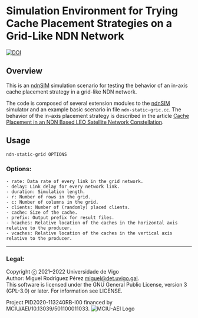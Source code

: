 Simulation Environment for Trying Cache Placement Strategies on a Grid-Like NDN Network
===

[![DOI](https://zenodo.org/badge/503401611.svg)](https://zenodo.org/doi/10.5281/zenodo.10912635)


Overview
---
This is an [ndnSIM][ndnSIM] simulation scenario for testing the behavior of an in-axis cache placement strategy in a grid-like NDN network.

The code is composed of several extension modules to the [ndnSIM] simulator and
an example basic scenario in file `ndn-static-gric.cc`. The behavior of the
in-axis placement strategy is described in the article [Cache Placement in an
NDN Based LEO Satellite Network
Constellation](https://doi.org/10.1109/TAES.2022.3227530).

Usage
---

    ndn-static-grid OPTIONS

### Options:

    - rate: Data rate of every link in the grid network.
    - delay: Link delay for every network link.
    - duration: Simulation length.
    - r: Number of rows in the grid.
    - c: Number of columns in the grid.
    - clients: Number of (randomly) placed clients.
    - cache: Size of the cache.
    - prefix: Output prefix for result files.
    - hcaches: Relative location of the caches in the horizontal axis relative to the producer.
    - vcaches: Relative location of the caches in the vertical axis relative to the producer.

---
### Legal:
Copyright ⓒ 2021–2022 Universidade de Vigo<br>
Author: Miguel Rodríguez Pérez <miguel@det.uvigo.gal>.<br>
This software is licensed under the GNU General Public License, version 3 (GPL-3.0) or later. For information see LICENSE.


Project PID2020-113240RB-I00 financed by MCIU/AEI/10.13039/501100011033.
![MCIU-AEI Logo](https://icarus.det.uvigo.es/assets/img/logo-mcin-aei.jpeg)

[ndnSim]: https://ndnsim.net
